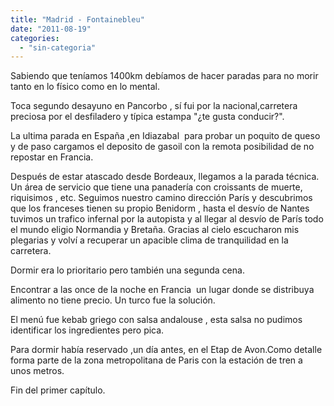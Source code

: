 ```yaml
---
title: "Madrid - Fontainebleu"
date: "2011-08-19"
categories: 
  - "sin-categoria"
---
```


Sabiendo que teníamos 1400km debíamos de hacer paradas para no morir tanto en lo físico como en lo mental.

Toca segundo desayuno en Pancorbo , sí fui por la nacional,carretera preciosa por el desfiladero y típica estampa "¿te gusta conducir?".

La ultima parada en España ,en Idiazabal  para probar un poquito de queso y de paso cargamos el deposito de gasoil con la remota posibilidad de no repostar en Francia.

Después de estar atascado desde Bordeaux, llegamos a la parada técnica. Un área de servicio que tiene una panadería con croissants de muerte, riquisimos , etc. Seguimos nuestro camino dirección París y descubrimos que los franceses tienen su propio Benidorm , hasta el desvío de Nantes tuvimos un trafico infernal por la autopista y al llegar al desvío de París todo el mundo eligio Normandia y Bretaña. Gracias al cielo escucharon mis plegarias y volví a recuperar un apacible clima de tranquilidad en la carretera.

Dormir era lo prioritario pero también una segunda cena.

Encontrar a las once de la noche en Francia  un lugar donde se distribuya alimento no tiene precio. Un turco fue la solución.

El menú fue kebab griego con salsa andalouse , esta salsa no pudimos identificar los ingredientes pero pica.

Para dormir había reservado ,un día antes, en el Etap de Avon.Como detalle forma parte de la zona metropolitana de Paris con la estación de tren a unos metros.

Fin del primer capítulo.

